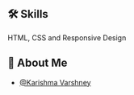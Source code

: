 ## 🛠 Skills

HTML, CSS and Responsive Design

## 🚀 About Me

- [@Karishma Varshney](https://github.com/Karishma-Varshney)

